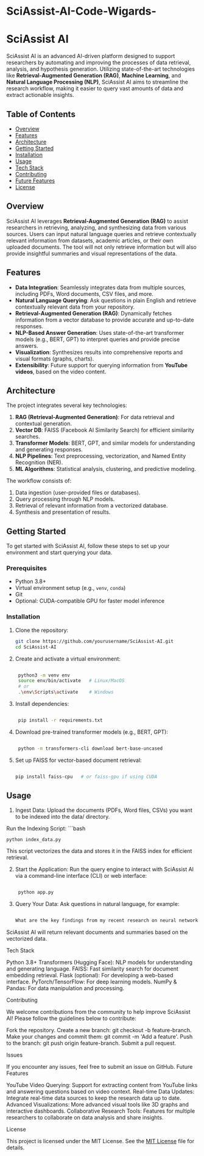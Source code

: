 # SciAssist-AI-Code-Wigards-

# SciAssist AI

SciAssist AI is an advanced AI-driven platform designed to support researchers by automating and improving the processes of data retrieval, analysis, and hypothesis generation. Utilizing state-of-the-art technologies like **Retrieval-Augmented Generation (RAG)**, **Machine Learning**, and **Natural Language Processing (NLP)**, SciAssist AI aims to streamline the research workflow, making it easier to query vast amounts of data and extract actionable insights.

## Table of Contents
- [Overview](#overview)
- [Features](#features)
- [Architecture](#architecture)
- [Getting Started](#getting-started)
- [Installation](#installation)
- [Usage](#usage)
- [Tech Stack](#tech-stack)
- [Contributing](#contributing)
- [Future Features](#future-features)
- [License](#license)

## Overview

SciAssist AI leverages **Retrieval-Augmented Generation (RAG)** to assist researchers in retrieving, analyzing, and synthesizing data from various sources. Users can input natural language queries and retrieve contextually relevant information from datasets, academic articles, or their own uploaded documents. The tool will not only retrieve information but will also provide insightful summaries and visual representations of the data.

## Features

- **Data Integration**: Seamlessly integrates data from multiple sources, including PDFs, Word documents, CSV files, and more.
- **Natural Language Querying**: Ask questions in plain English and retrieve contextually relevant data from your repository.
- **Retrieval-Augmented Generation (RAG)**: Dynamically fetches information from a vector database to provide accurate and up-to-date responses.
- **NLP-Based Answer Generation**: Uses state-of-the-art transformer models (e.g., BERT, GPT) to interpret queries and provide precise answers.
- **Visualization**: Synthesizes results into comprehensive reports and visual formats (graphs, charts).
- **Extensibility**: Future support for querying information from **YouTube videos**, based on the video content.

## Architecture

The project integrates several key technologies:
1. **RAG (Retrieval-Augmented Generation)**: For data retrieval and contextual generation.
2. **Vector DB**: FAISS (Facebook AI Similarity Search) for efficient similarity searches.
3. **Transformer Models**: BERT, GPT, and similar models for understanding and generating responses.
4. **NLP Pipelines**: Text preprocessing, vectorization, and Named Entity Recognition (NER).
5. **ML Algorithms**: Statistical analysis, clustering, and predictive modeling.

The workflow consists of:
1. Data ingestion (user-provided files or databases).
2. Query processing through NLP models.
3. Retrieval of relevant information from a vectorized database.
4. Synthesis and presentation of results.

## Getting Started

To get started with SciAssist AI, follow these steps to set up your environment and start querying your data.

### Prerequisites

- Python 3.8+
- Virtual environment setup (e.g., `venv`, `conda`)
- Git
- Optional: CUDA-compatible GPU for faster model inference

### Installation

1. Clone the repository:
   ```bash
   git clone https://github.com/yourusername/SciAssist-AI.git
   cd SciAssist-AI
2. Create and activate a virtual environment:
   ```bash

    python3 -m venv env
    source env/bin/activate   # Linux/MacOS
    # or
    .\env\Scripts\activate    # Windows

3. Install dependencies:
   ```bash

    pip install -r requirements.txt

4. Download pre-trained transformer models (e.g., BERT, GPT):
   ```bash

    python -m transformers-cli download bert-base-uncased

5. Set up FAISS for vector-based document retrieval:
    ```bash

    pip install faiss-cpu   # or faiss-gpu if using CUDA

## **Usage**

  1. Ingest Data: Upload the documents (PDFs, Word files, CSVs) you want to be indexed into the data/ directory.

   Run the Indexing Script:
     ```bash

    python index_data.py

  This script vectorizes the data and stores it in the FAISS index for efficient retrieval.

2. Start the Application: Run the query engine to interact with SciAssist AI via a command-line interface (CLI) or web interface:
   ```bash

    python app.py

3. Query Your Data: Ask questions in natural language, for example:
    ```bash

    What are the key findings from my recent research on neural networks?

  SciAssist AI will return relevant documents and summaries based on the vectorized data.

Tech Stack

  Python 3.8+
  Transformers (Hugging Face): NLP models for understanding and generating language.
  FAISS: Fast similarity search for document embedding retrieval.
  Flask (optional): For developing a web-based interface.
  PyTorch/TensorFlow: For deep learning models.
  NumPy & Pandas: For data manipulation and processing.

Contributing

We welcome contributions from the community to help improve SciAssist AI! Please follow the guidelines below to contribute:

  Fork the repository.
  Create a new branch: git checkout -b feature-branch.
  Make your changes and commit them: git commit -m 'Add a feature'.
  Push to the branch: git push origin feature-branch.
  Submit a pull request.

Issues

If you encounter any issues, feel free to submit an issue on GitHub.
Future Features

  YouTube Video Querying: Support for extracting content from YouTube links and answering questions based on video context.
  Real-time Data Updates: Integrate real-time data sources to keep the research data up to date.
  Advanced Visualizations: More advanced visual tools like 3D graphs and interactive dashboards.
  Collaborative Research Tools: Features for multiple researchers to collaborate on data analysis and share insights.

License

This project is licensed under the MIT License. See the [MIT License](https://opensource.org/licenses/MIT) file for details.

